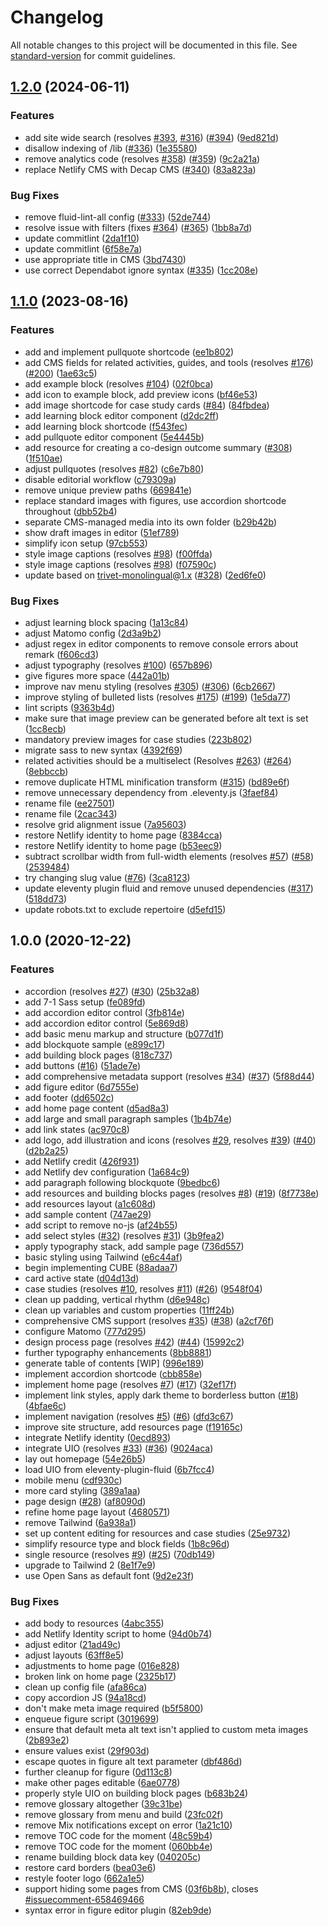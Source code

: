 # Changelog

All notable changes to this project will be documented in this file. See [standard-version](https://github.com/conventional-changelog/standard-version) for commit guidelines.

## [1.2.0](https://github.com/community-led-design/kit/compare/v1.1.0...v1.2.0) (2024-06-11)


### Features

* add site wide search (resolves [#393](https://github.com/community-led-design/kit/issues/393), [#316](https://github.com/community-led-design/kit/issues/316)) ([#394](https://github.com/community-led-design/kit/issues/394)) ([9ed821d](https://github.com/community-led-design/kit/commit/9ed821d806b1a65a67da78c01a3c322f12e3161f))
* disallow indexing of /lib ([#336](https://github.com/community-led-design/kit/issues/336)) ([1e35580](https://github.com/community-led-design/kit/commit/1e35580635b609f0f3e17ca7cbe34d7052e9aa60))
* remove analytics code (resolves [#358](https://github.com/community-led-design/kit/issues/358)) ([#359](https://github.com/community-led-design/kit/issues/359)) ([9c2a21a](https://github.com/community-led-design/kit/commit/9c2a21a363df8d586bfee43195b3a6e16cb4fdee))
* replace Netlify CMS with Decap CMS ([#340](https://github.com/community-led-design/kit/issues/340)) ([83a823a](https://github.com/community-led-design/kit/commit/83a823a99c9f1c31c647e93df4094a8c68a05d2b))


### Bug Fixes

* remove fluid-lint-all config ([#333](https://github.com/community-led-design/kit/issues/333)) ([52de744](https://github.com/community-led-design/kit/commit/52de7442e8e2e28cb529c78fc4ef085a04f6f2fb))
* resolve issue with filters (fixes [#364](https://github.com/community-led-design/kit/issues/364)) ([#365](https://github.com/community-led-design/kit/issues/365)) ([1bb8a7d](https://github.com/community-led-design/kit/commit/1bb8a7df7f541d6e21da10da8f32115923657569))
* update commitlint ([2da1f10](https://github.com/community-led-design/kit/commit/2da1f103654ab7522589298223224d48de2fd103))
* update commitlint ([6f58e7a](https://github.com/community-led-design/kit/commit/6f58e7a913bb0973cd248b67dd36f72330e29ac1))
* use appropriate title in CMS ([3bd7430](https://github.com/community-led-design/kit/commit/3bd743001dcd499d0140408408f25eaa92018264))
* use correct Dependabot ignore syntax ([#335](https://github.com/community-led-design/kit/issues/335)) ([1cc208e](https://github.com/community-led-design/kit/commit/1cc208ed7c75875ee7ba8cecedb3407604eaf9df))

## [1.1.0](https://github.com/community-led-design/kit/compare/v1.0.0...v1.1.0) (2023-08-16)


### Features

* add and implement pullquote shortcode ([ee1b802](https://github.com/community-led-design/kit/commit/ee1b802293f0baaa0208b5095b1b1f3f45359fee))
* add CMS fields for related activities, guides, and tools (resolves [#176](https://github.com/community-led-design/kit/issues/176)) ([#200](https://github.com/community-led-design/kit/issues/200)) ([1ae63c5](https://github.com/community-led-design/kit/commit/1ae63c5dae3a0ec43ba807b54f62d3790ace6b90))
* add example block (resolves [#104](https://github.com/community-led-design/kit/issues/104)) ([02f0bca](https://github.com/community-led-design/kit/commit/02f0bcaf7cdfaf9db9c99e4b1ba6257e1f3b3b70))
* add icon to example block, add preview icons ([bf46e53](https://github.com/community-led-design/kit/commit/bf46e53f79b1c0fafa67c3c25f2748f2af84c10c))
* add image shortcode for case study cards ([#84](https://github.com/community-led-design/kit/issues/84)) ([84fbdea](https://github.com/community-led-design/kit/commit/84fbdea0242a8e77c332f410b073b3d7e3f77bfa))
* add learning block editor component ([d2dc2ff](https://github.com/community-led-design/kit/commit/d2dc2ffccd8684ddaedfdd64f2b7f7c059af736e))
* add learning block shortcode ([f543fec](https://github.com/community-led-design/kit/commit/f543fecf4d9f384ea3b9b74167de2dc57792e7f2))
* add pullquote editor component ([5e4445b](https://github.com/community-led-design/kit/commit/5e4445b84b793ad8f689a529744aaa9321dbee86))
* add resource for creating a co-design outcome summary ([#308](https://github.com/community-led-design/kit/issues/308)) ([1f510ae](https://github.com/community-led-design/kit/commit/1f510ae1d9f318bfc9ee4d183b6d1b6b8e403b98))
* adjust pullquotes (resolves [#82](https://github.com/community-led-design/kit/issues/82)) ([c6e7b80](https://github.com/community-led-design/kit/commit/c6e7b804ed3935156dba844e2fd42dbde3c5a978))
* disable editorial workflow ([c79309a](https://github.com/community-led-design/kit/commit/c79309acee4e27b808976464a173532136b921c8))
* remove unique preview paths ([669841e](https://github.com/community-led-design/kit/commit/669841e5b0ac2313e85497311aac5c035b2f9365))
* replace standard images with figures, use accordion shortcode throughout ([dbb52b4](https://github.com/community-led-design/kit/commit/dbb52b44d7be66a5634afa7f7a4b8ccc5677cacc))
* separate CMS-managed media into its own folder ([b29b42b](https://github.com/community-led-design/kit/commit/b29b42b6cd4c98419141498d4d15df120b8f0e0f))
* show draft images in editor ([51ef789](https://github.com/community-led-design/kit/commit/51ef789ae21b47bf32d62b71c0ae7cf127d0b2c8))
* simplify icon setup ([97cb553](https://github.com/community-led-design/kit/commit/97cb5535c85a08ade37b5af2e86bc0bbdc8ed215))
* style image captions (resolves [#98](https://github.com/community-led-design/kit/issues/98)) ([f00ffda](https://github.com/community-led-design/kit/commit/f00ffdab389ff16e4e1e4529f4d1d4dba76193b9))
* style image captions (resolves [#98](https://github.com/community-led-design/kit/issues/98)) ([f07590c](https://github.com/community-led-design/kit/commit/f07590c41f9d2319fde9634bbc1da1ae59fb4aed))
* update based on trivet-monolingual@1.x ([#328](https://github.com/community-led-design/kit/issues/328)) ([2ed6fe0](https://github.com/community-led-design/kit/commit/2ed6fe01c9c51d291020ef7c385e675450da7d74))


### Bug Fixes

* adjust learning block spacing ([1a13c84](https://github.com/community-led-design/kit/commit/1a13c84d132f8ea69ef9c807e5d78d5d9d11994f))
* adjust Matomo config ([2d3a9b2](https://github.com/community-led-design/kit/commit/2d3a9b2b82807b9cc9778b1166a37d410ce9aae0))
* adjust regex in editor components to remove console errors about remark ([f606cd3](https://github.com/community-led-design/kit/commit/f606cd301a261055e93558566bc51d58978eaf11))
* adjust typography (resolves [#100](https://github.com/community-led-design/kit/issues/100)) ([657b896](https://github.com/community-led-design/kit/commit/657b896af7e2e4a892ebadabee9dfe5272d61bd8))
* give figures more space ([442a01b](https://github.com/community-led-design/kit/commit/442a01b62c0ee17a7a89d95e144a22f5fbbfe040))
* improve nav menu styling (resolves [#305](https://github.com/community-led-design/kit/issues/305)) ([#306](https://github.com/community-led-design/kit/issues/306)) ([6cb2667](https://github.com/community-led-design/kit/commit/6cb266745a18a86a8e965689b41b9cc7da43586d))
* improve styling of bulleted lists (resolves [#175](https://github.com/community-led-design/kit/issues/175)) ([#199](https://github.com/community-led-design/kit/issues/199)) ([1e5da77](https://github.com/community-led-design/kit/commit/1e5da77b6d6d6968af93e83fcfb2131a07cc140c))
* lint scripts ([9363b4d](https://github.com/community-led-design/kit/commit/9363b4d7d214acc7da9839ce0f7db9d798670313))
* make sure that image preview can be generated before alt text is set ([1cc8ecb](https://github.com/community-led-design/kit/commit/1cc8ecb80e55633d737637ea0eae44dfef24ec6f))
* mandatory preview images for case studies ([223b802](https://github.com/community-led-design/kit/commit/223b802ada949aa0273cbb0ca4a390b9cdb68511))
* migrate sass to new syntax ([4392f69](https://github.com/community-led-design/kit/commit/4392f698dafd178b4070160e4eed692964736e7a))
* related activities should be a multiselect (Resolves [#263](https://github.com/community-led-design/kit/issues/263)) ([#264](https://github.com/community-led-design/kit/issues/264)) ([8ebbccb](https://github.com/community-led-design/kit/commit/8ebbccb7b0c6918b771965fdb95447278fb717ea))
* remove duplicate HTML minification transform ([#315](https://github.com/community-led-design/kit/issues/315)) ([bd89e6f](https://github.com/community-led-design/kit/commit/bd89e6fe1340fedad2d074393f416ec3eec39f2e))
* remove unnecessary dependency from .eleventy.js ([3faef84](https://github.com/community-led-design/kit/commit/3faef8468ab74c01c3b383584b79f3f42ba0118a))
* rename file ([ee27501](https://github.com/community-led-design/kit/commit/ee275018f3b99516d9dec6a575ebd42bcb7ddcb0))
* rename file ([2cac343](https://github.com/community-led-design/kit/commit/2cac343992d1e89c191ecbf0486c22145bf57470))
* resolve grid alignment issue ([7a95603](https://github.com/community-led-design/kit/commit/7a95603fd6c4bccdc2051fcb778ee395b21ed835))
* restore Netlify identity to home page ([8384cca](https://github.com/community-led-design/kit/commit/8384cca07892aa9231500844fa53c39e4c4d38d5))
* restore Netlify identity to home page ([b53eec9](https://github.com/community-led-design/kit/commit/b53eec9b98f04c9668111af0ab632b3ac27956b1))
* subtract scrollbar width from full-width elements (resolves [#57](https://github.com/community-led-design/kit/issues/57)) ([#58](https://github.com/community-led-design/kit/issues/58)) ([2539484](https://github.com/community-led-design/kit/commit/2539484fd5270d6d713c80aab45415efd44ab2fc))
* try changing slug value ([#76](https://github.com/community-led-design/kit/issues/76)) ([3ca8123](https://github.com/community-led-design/kit/commit/3ca8123f5f161c9570f7ecb0bab99d6eb172d06b))
* update eleventy plugin fluid and remove unused dependencies ([#317](https://github.com/community-led-design/kit/issues/317)) ([518dd73](https://github.com/community-led-design/kit/commit/518dd73a60586835302f9e5fbf9a30e34e6af5d2))
* update robots.txt to exclude repertoire ([d5efd15](https://github.com/community-led-design/kit/commit/d5efd152e014cdbe7777d7284e18d90c97272adc))

## 1.0.0 (2020-12-22)

### Features

* accordion (resolves [#27](https://github.com/community-led-design/kit/issues/27)) ([#30](https://github.com/community-led-design/kit/issues/30)) ([25b32a8](https://github.com/community-led-design/kit/commit/25b32a883301c69fe9a1252dc13581191472cf3c))
* add 7-1 Sass setup ([fe089fd](https://github.com/community-led-design/kit/commit/fe089fd3c83537c3ad25b87856cade12deb855e4))
* add accordion editor control ([3fb814e](https://github.com/community-led-design/kit/commit/3fb814e0193018f4729f84150aca598b28c1dd9e))
* add accordion editor control ([5e869d8](https://github.com/community-led-design/kit/commit/5e869d8d15c050197070c5fbc9956f89e274258f))
* add basic menu markup and structure ([b077d1f](https://github.com/community-led-design/kit/commit/b077d1feb60ab8f2233dca47158acdf1950c5983))
* add blockquote sample ([e899c17](https://github.com/community-led-design/kit/commit/e899c179b63e4b2e25e5c19357a548c742d70b20))
* add building block pages ([818c737](https://github.com/community-led-design/kit/commit/818c7377bfdc8814d4dc84b3b3f180c8adb4955d))
* add buttons ([#16](https://github.com/community-led-design/kit/issues/16)) ([51ade7e](https://github.com/community-led-design/kit/commit/51ade7e6a34776cec400224eaa51460aceb15a76))
* add comprehensive metadata support (resolves [#34](https://github.com/community-led-design/kit/issues/34)) ([#37](https://github.com/community-led-design/kit/issues/37)) ([5f88d44](https://github.com/community-led-design/kit/commit/5f88d440fb88875b74faf63f9acc137ae817c02e))
* add figure editor ([6d7555e](https://github.com/community-led-design/kit/commit/6d7555e9a3a061d1c1cf19f58d023276cbb1f604))
* add footer ([dd6502c](https://github.com/community-led-design/kit/commit/dd6502cf5801deefca8aeedb881285d24cfe4fb3))
* add home page content ([d5ad8a3](https://github.com/community-led-design/kit/commit/d5ad8a3591ad16ba7b9d82daa7764a22706ad5db))
* add large and small paragraph samples ([1b4b74e](https://github.com/community-led-design/kit/commit/1b4b74ecf114f888088fad037c7cf0f59b847237))
* add link states ([ac970c8](https://github.com/community-led-design/kit/commit/ac970c82f5f3ce07da0c2e2d4d450b380bf3b423))
* add logo, add illustration and icons (resolves [#29](https://github.com/community-led-design/kit/issues/29), resolves [#39](https://github.com/community-led-design/kit/issues/39)) ([#40](https://github.com/community-led-design/kit/issues/40)) ([d2b2a25](https://github.com/community-led-design/kit/commit/d2b2a25a4e1852dd5a2e83d573db1dec87d232fc))
* add Netlify credit ([426f931](https://github.com/community-led-design/kit/commit/426f9315a3d3a507cd63c8d41cc77b8afd429056))
* add Netlify dev configuration ([1a684c9](https://github.com/community-led-design/kit/commit/1a684c98583b384be783f3da61c6c20462c353b1))
* add paragraph following blockquote ([9bedbc6](https://github.com/community-led-design/kit/commit/9bedbc6c6d97701875776464945389a827a5c3e6))
* add resources and building blocks pages (resolves [#8](https://github.com/community-led-design/kit/issues/8)) ([#19](https://github.com/community-led-design/kit/issues/19)) ([8f7738e](https://github.com/community-led-design/kit/commit/8f7738eb45473ce25c7b944b933def9d7398950d))
* add resources layout ([a1c608d](https://github.com/community-led-design/kit/commit/a1c608d5c231b4521a20c009d802e442f6ab96c5))
* add sample content ([747ae29](https://github.com/community-led-design/kit/commit/747ae291bb10ad3bd6ad0b6e51727371341cbf52))
* add script to remove no-js ([af24b55](https://github.com/community-led-design/kit/commit/af24b55e659284ddc586b8ddbd31a9e540a9ed61))
* add select styles ([#32](https://github.com/community-led-design/kit/issues/32)) (resolves [#31](https://github.com/community-led-design/kit/issues/31)) ([3b9fea2](https://github.com/community-led-design/kit/commit/3b9fea2464cebc235b3e799f7bd1e70b7d9a488f))
* apply typography stack, add sample page ([736d557](https://github.com/community-led-design/kit/commit/736d5573e3173909158799b4d6ff8afca187a402))
* basic styling using Tailwind ([e6c44af](https://github.com/community-led-design/kit/commit/e6c44afb0ac30f33cc01cd3b9ac10fbe0469c5f5))
* begin implementing CUBE ([88adaa7](https://github.com/community-led-design/kit/commit/88adaa7fe20f3039b2dce231de2a9716a3efd3c4))
* card active state ([d04d13d](https://github.com/community-led-design/kit/commit/d04d13d6e4df2c88e4a44655b271f4470c1eb4a2))
* case studies (resolves [#10](https://github.com/community-led-design/kit/issues/10), resolves [#11](https://github.com/community-led-design/kit/issues/11)) ([#26](https://github.com/community-led-design/kit/issues/26)) ([9548f04](https://github.com/community-led-design/kit/commit/9548f04bcaae18303e94e5e7e6b2e613254d5ca1))
* clean up padding, vertical rhythm ([d6e948c](https://github.com/community-led-design/kit/commit/d6e948cc83a881835804ba85dd7f51fb78ea0262))
* clean up variables and custom properties ([11ff24b](https://github.com/community-led-design/kit/commit/11ff24b762b2a94a1d6d3773c2e03206383cf486))
* comprehensive CMS support (resolves [#35](https://github.com/community-led-design/kit/issues/35)) ([#38](https://github.com/community-led-design/kit/issues/38)) ([a2cf76f](https://github.com/community-led-design/kit/commit/a2cf76fff285ee91b287c19f568bf28238b312c7))
* configure Matomo ([777d295](https://github.com/community-led-design/kit/commit/777d2950c201fbf2fac9a21efb5a77381a72a8d1))
* design process page (resolves [#42](https://github.com/community-led-design/kit/issues/42)) ([#44](https://github.com/community-led-design/kit/issues/44)) ([15992c2](https://github.com/community-led-design/kit/commit/15992c2eb7e8c1ed42cc87501419548807f98a44))
* further typography enhancements ([8bb8881](https://github.com/community-led-design/kit/commit/8bb8881144146589f8f94ffbcc6720f8c26f911b))
* generate table of contents [WIP] ([996e189](https://github.com/community-led-design/kit/commit/996e189918abadf0c97e222e52cac34bbdc9947e))
* implement accordion shortcode ([cbb858e](https://github.com/community-led-design/kit/commit/cbb858ef7f79185ca49f9757a3384f7a1a7be40e))
* implement home page (resolves [#7](https://github.com/community-led-design/kit/issues/7)) ([#17](https://github.com/community-led-design/kit/issues/17)) ([32ef17f](https://github.com/community-led-design/kit/commit/32ef17f1366c26c76a8db2e68e33c184e6643a9b))
* implement link styles, apply dark theme to borderless button ([#18](https://github.com/community-led-design/kit/issues/18)) ([4bfae6c](https://github.com/community-led-design/kit/commit/4bfae6caa85aec1bc088852222d3f30fa8b2dc24))
* implement navigation (resolves [#5](https://github.com/community-led-design/kit/issues/5)) ([#6](https://github.com/community-led-design/kit/issues/6)) ([dfd3c67](https://github.com/community-led-design/kit/commit/dfd3c67ff17e5e47b861e1d413ca94a4c9250405))
* improve site structure, add resources page ([f19165c](https://github.com/community-led-design/kit/commit/f19165c4713571511405918667ac2c3c6d2aa9c7))
* integrate Netlify identity ([0ecd893](https://github.com/community-led-design/kit/commit/0ecd893bb1759d1fc332264d3d859f7780ddd68e))
* integrate UIO (resolves [#33](https://github.com/community-led-design/kit/issues/33)) ([#36](https://github.com/community-led-design/kit/issues/36)) ([9024aca](https://github.com/community-led-design/kit/commit/9024aca239089b940d946d7a26a8e27d36a7c39a))
* lay out homepage ([54e26b5](https://github.com/community-led-design/kit/commit/54e26b54b4dc1ce5df988be8626989dc5af83534))
* load UIO from eleventy-plugin-fluid ([6b7fcc4](https://github.com/community-led-design/kit/commit/6b7fcc443f22a33f6ffcc21b5718b21511d74ded))
* mobile menu ([cdf930c](https://github.com/community-led-design/kit/commit/cdf930c53de82d96d6376f588473ef1928a63101))
* more card styling ([389a1aa](https://github.com/community-led-design/kit/commit/389a1aadeaf825c63cd1bcb665428fc68a919c90))
* page design ([#28](https://github.com/community-led-design/kit/issues/28)) ([af8090d](https://github.com/community-led-design/kit/commit/af8090d4e886599c2b8eee96234709c0ec011a8a))
* refine home page layout ([4680571](https://github.com/community-led-design/kit/commit/4680571cb5bd229db3610a3647e245dbddf1328d))
* remove Tailwind ([6a938a1](https://github.com/community-led-design/kit/commit/6a938a1d2219d88e5685bca4d7c9ff01103c579d))
* set up content editing for resources and case studies ([25e9732](https://github.com/community-led-design/kit/commit/25e97320ef407dea3bd62b84dcb4c6c91e611ef5))
* simplify resource type and block fields ([1b8c96d](https://github.com/community-led-design/kit/commit/1b8c96d370b1358a3fdf7a79a688d053fb957486))
* single resource (resolves [#9](https://github.com/community-led-design/kit/issues/9)) ([#25](https://github.com/community-led-design/kit/issues/25)) ([70db149](https://github.com/community-led-design/kit/commit/70db149fcd6439ada4f33a85813d29d9997fe5b0))
* upgrade to Tailwind 2 ([8e1f7e9](https://github.com/community-led-design/kit/commit/8e1f7e9ac7dc78fa12db2f99633b2a0d0db27b4b))
* use Open Sans as default font ([9d2e23f](https://github.com/community-led-design/kit/commit/9d2e23f2ea02240941342ba148225b9db46135bf))


### Bug Fixes

* add body to resources ([4abc355](https://github.com/community-led-design/kit/commit/4abc35555228430a188b4e03f5531d0d836f276f))
* add Netlify Identity script to home ([94d0b74](https://github.com/community-led-design/kit/commit/94d0b74e9e78e635a8a024a138b080c770fde953))
* adjust editor ([21ad49c](https://github.com/community-led-design/kit/commit/21ad49cfef98be910a3086cf53d54c203d0fc93a))
* adjust layouts ([63ff8e5](https://github.com/community-led-design/kit/commit/63ff8e5fc3987fa4fc8c8a2241377bb20a202c9a))
* adjustments to home page ([016e828](https://github.com/community-led-design/kit/commit/016e8284489fa98fec5b261b7f44902528853000))
* broken link on home page ([2325b17](https://github.com/community-led-design/kit/commit/2325b17b56cb88b1931523302480bcb6c33c3524))
* clean up config file ([afa86ca](https://github.com/community-led-design/kit/commit/afa86ca75e60cf94592c2a4dda1ec0f76cb5c57c))
* copy accordion JS ([94a18cd](https://github.com/community-led-design/kit/commit/94a18cdc6e8a5c1dc871f4a63f9078eabc48745d))
* don't make meta image required ([b5f5800](https://github.com/community-led-design/kit/commit/b5f58005398b0d488868c27c4f66190bc071b6e1))
* enqueue figure script ([3019699](https://github.com/community-led-design/kit/commit/3019699e82a8e279be1430a0140c296b1ac3df8e))
* ensure that default meta alt text isn't applied to custom meta images ([2b893e2](https://github.com/community-led-design/kit/commit/2b893e2db3bd1e387e25ee6ff905a8c34d334d74))
* ensure values exist ([29f903d](https://github.com/community-led-design/kit/commit/29f903d5a1d572e68b96b8281a1dba0f23582b72))
* escape quotes in figure alt text parameter ([dbf486d](https://github.com/community-led-design/kit/commit/dbf486da4d99c6bd2ac6f4a60a99d2c6ec292ec5))
* further cleanup for figure ([0d113c8](https://github.com/community-led-design/kit/commit/0d113c8d26f3d18408b7e75d6a56bf785835aa17))
* make other pages editable ([6ae0778](https://github.com/community-led-design/kit/commit/6ae077828b7fe6bb406d0b52dcc0dfcfe7c96347))
* properly style UIO on building block pages ([b683b24](https://github.com/community-led-design/kit/commit/b683b24d6e6d3274a965c0708a55ce3e893a14b2))
* remove glossary altogether ([39c31be](https://github.com/community-led-design/kit/commit/39c31beaabd94fb1d75754de79896902201de7e4))
* remove glossary from menu and build ([23fc02f](https://github.com/community-led-design/kit/commit/23fc02fc835dce3004fa0b19dbe8b21ad6e2687a))
* remove Mix notifications except on error ([1a21c10](https://github.com/community-led-design/kit/commit/1a21c1077518811ca9a98be2de128d39089d4d0e))
* remove TOC code for the moment ([48c59b4](https://github.com/community-led-design/kit/commit/48c59b4100e70a86d846fa728feed328c2997f12))
* remove TOC code for the moment ([060bb4e](https://github.com/community-led-design/kit/commit/060bb4e40bb033ea9dacd3c36387cc8a2af9cd00))
* rename building block data key ([040205c](https://github.com/community-led-design/kit/commit/040205c5cb50fdfca532543f4d19e8cd143b1f02))
* restore card borders ([bea03e6](https://github.com/community-led-design/kit/commit/bea03e6176db1941b73e06a5263b35fbb9e6bf09))
* restyle footer logo ([662a1e5](https://github.com/community-led-design/kit/commit/662a1e54a73ec17f9c186466da4a44f58d655a3e))
* support hiding some pages from CMS ([03f6b8b](https://github.com/community-led-design/kit/commit/03f6b8b5bf825894c413f395cec291b05c88bd36)), closes [#issuecomment-658469466](https://github.com/community-led-design/kit/issues/issuecomment-658469466)
* syntax error in figure editor plugin ([82eb9de](https://github.com/community-led-design/kit/commit/82eb9de828bfbfdcccb76d0085f62b41ebad4009))
